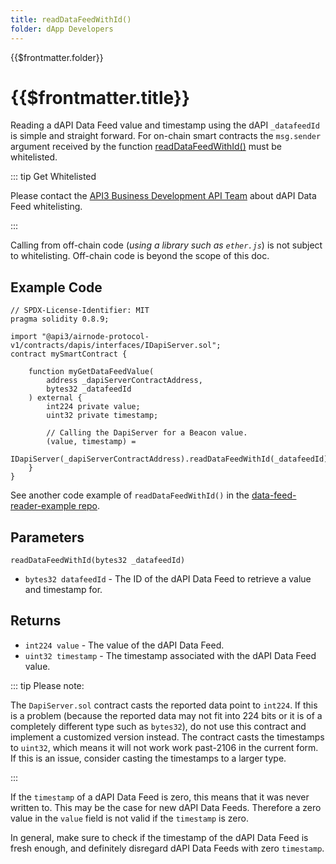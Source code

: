 ```yaml
---
title: readDataFeedWithId()
folder: dApp Developers
---
```


<TitleSpan>{{$frontmatter.folder}}</TitleSpan>

# {{$frontmatter.title}}

<VersionWarning/>

<TocHeader />
<TOC class="table-of-contents" :include-level="[2,3]" />

Reading a dAPI Data Feed value and timestamp using the dAPI `_datafeedId` is
simple and straight forward. For on-chain smart contracts the `msg.sender`
argument received by the function
[readDataFeedWithId()](https://github.com/api3dao/airnode-protocol-v1/blob/v0.5.0/contracts/dapis/DapiServer.sol#L691-L703)
must be whitelisted.

::: tip Get Whitelisted

Please contact the
[API3 Business Development API Team](https://api3dao.typeform.com/to/O1Uvxc8m)
about dAPI Data Feed whitelisting.

:::

Calling from off-chain code (_using a library such as `ether.js`_) is not
subject to whitelisting. Off-chain code is beyond the scope of this doc.

## Example Code

```solidity
// SPDX-License-Identifier: MIT
pragma solidity 0.8.9;

import "@api3/airnode-protocol-v1/contracts/dapis/interfaces/IDapiServer.sol";
contract mySmartContract {

    function myGetDataFeedValue(
        address _dapiServerContractAddress,
        bytes32 _datafeedId
    ) external {
        int224 private value;
        uint32 private timestamp;

        // Calling the DapiServer for a Beacon value.
        (value, timestamp) =
            IDapiServer(_dapiServerContractAddress).readDataFeedWithId(_datafeedId);
    }
}
```

See another code example of `readDataFeedWithId()` in the
[data-feed-reader-example repo](https://github.com/api3dao/data-feed-reader-example/blob/main/contracts/DataFeedReaderExample.sol#L9).

## Parameters

`readDataFeedWithId(bytes32 _datafeedId)`

- `bytes32 datafeedId` - The ID of the dAPI Data Feed to retrieve a value and
  timestamp for.

## Returns

- `int224 value` - The value of the dAPI Data Feed.
- `uint32 timestamp` - The timestamp associated with the dAPI Data Feed value.

::: tip Please note:

The `DapiServer.sol` contract casts the reported data point to `int224`. If this
is a problem (because the reported data may not fit into 224 bits or it is of a
completely different type such as `bytes32`), do not use this contract and
implement a customized version instead. The contract casts the timestamps to
`uint32`, which means it will not work work past-2106 in the current form. If
this is an issue, consider casting the timestamps to a larger type.

:::

If the `timestamp` of a dAPI Data Feed is zero, this means that it was never
written to. This may be the case for new dAPI Data Feeds. Therefore a zero value
in the `value` field is not valid if the `timestamp` is zero.

In general, make sure to check if the timestamp of the dAPI Data Feed is fresh
enough, and definitely disregard dAPI Data Feeds with zero `timestamp`.
